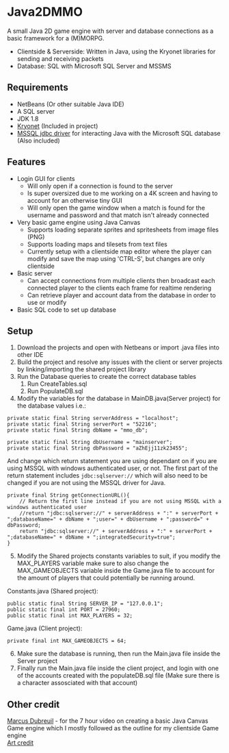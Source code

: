 # Java2DMMO
A small Java 2D game engine with server and database connections as a basic framework for a (M)MORPG.
- Clientside & Serverside: Written in Java, using the Kryonet libraries for sending and receiving packets
- Database: SQL with Microsoft SQL Server and MSSMS

## Requirements
- NetBeans (Or other suitable Java IDE)
- A SQL server
- JDK 1.8
- [Kryonet](https://github.com/EsotericSoftware/kryonet) (Included in project)
- [MSSQL jdbc driver](https://mvnrepository.com/artifact/com.microsoft.sqlserver/mssql-jdbc/7.0.0.jre8) for interacting Java with the Microsoft SQL database (Also included)

## Features
- Login GUI for clients
  - Will only open if a connection is found to the server
  - Is super oversized due to me working on a 4K screen and having to account for an otherwise tiny GUI
  - Will only open the game window when a match is found for the username and password and that match isn't already connected 
- Very basic game engine using Java Canvas
  - Supports loading separate sprites and spritesheets from image files (PNG)
  - Supports loading maps and tilesets from text files
  - Currently setup with a clientside map editor where the player can modify and save the map using 'CTRL-S', but changes are only clientside
- Basic server
  - Can accept connections from multiple clients then broadcast each connected player to the clients each frame for realtime rendering
  - Can retrieve player and account data from the database in order to use or modify
- Basic SQL code to set up database
  
## Setup
1. Download the projects and open with Netbeans or import .java files into other IDE
2. Build the project and resolve any issues with the client or server projects by linking/importing the shared project library
3. Run the Database queries to create the correct database tables
    1. Run CreateTables.sql
    2. Run PopulateDB.sql
4. Modify the variables for the database in MainDB.java(Server project) for the database values i.e.:
```
private static final String serverAddress = "localhost";
private static final String serverPort = "52216";
private static final String dbName = "mmo_db";

private static final String dbUsername = "mainserver";
private static final String dbPassword = "aZhEjj11zk23455";
```

And change which return statement you are using dependant on if you are using MSSQL with windows authenticated user, or not.
The first part of the return statement includes `jdbc:sqlserver://` which will also need to be changed if you are not using the MSSQL driver for Java.

```
private final String getConnectionURL(){
    // Return the first line instead if you are not using MSSQL with a windows authenticated user
    //return "jdbc:sqlserver://" + serverAddress + ":" + serverPort + ";databaseName=" + dbName + ";user=" + dbUsername + ";password=" + dbPassword;
    return "jdbc:sqlserver://" + serverAddress + ":" + serverPort + ";databaseName=" + dbName + ";integratedSecurity=true";
}
```

5. Modify the Shared projects constants variables to suit, if you modify the MAX_PLAYERS variable make sure to also 
change the MAX_GAMEOBJECTS variable inside the Game.java file to account for the amount of players that could potentially be running around.  
  
Constants.java (Shared project):
```
public static final String SERVER_IP = "127.0.0.1";
public static final int PORT = 27960;
public static final int MAX_PLAYERS = 32;
```
Game.java (Client project):
```
private final int MAX_GAMEOBJECTS = 64;
```

6. Make sure the database is running, then run the Main.java file inside the Server project
7. Finally run the Main.java file inside the client project, and login with one of the accounts created with the populateDB.sql file (Make sure there is a character assosciated with that account)

## Other credit
[Marcus Dubreuil](https://www.youtube.com/watch?v=lDzKX3djE-M) - for the 7 hour video on creating a basic Java Canvas Game engine which I mostly followed as the outline for my clientside Game engine  
[Art credit](http://opengameart.org/content/16x16-town-remix)
